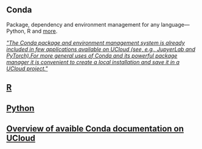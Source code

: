 
## Conda

Package, dependency and environment management for any language—Python, R and [more](https://docs.conda.io/en/latest/).


[*"The Conda package and environment management system is already included in few applications available on UCloud (see, e.g., JupyerLab and PyTorch).For more general uses of Conda and its powerful package manager it is convenient to create a local installation and save it in a UCloud project."*](https://docs.cloud.sdu.dk/hands-on/conda-setup.html?highlight=conda)

## [R](https://github.com/CBS-HPC/UCloud-Tutorials/blob/main/Conda/Conda_R.ipynb)

## [Python](https://github.com/CBS-HPC/UCloud-Tutorials/blob/main/Conda/Conda_Python.ipynb)

## [Overview of avaible Conda documentation on UCloud](https://docs.cloud.sdu.dk/search.html?q=Conda&check_keywords=yes&area=default) 
